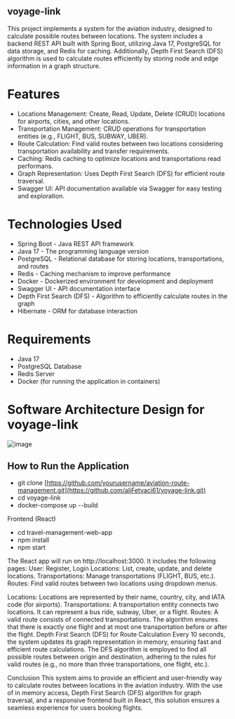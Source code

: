 ## voyage-link
  This project implements a system for the aviation industry, designed to calculate possible routes between locations. The system includes a backend REST API built with Spring Boot, utilizing Java 17, PostgreSQL for data storage, and Redis for caching. Additionally, Depth First Search (DFS) algorithm is used to calculate routes efficiently by storing node and edge information in a graph structure.

# Features
- Locations Management: Create, Read, Update, Delete (CRUD) locations for airports, cities, and other locations.
- Transportation Management: CRUD operations for transportation entities (e.g., FLIGHT, BUS, SUBWAY, UBER).
- Route Calculation: Find valid routes between two locations considering transportation availability and transfer requirements.
- Caching: Redis caching to optimize locations and transportations read performans.
- Graph Representation: Uses Depth First Search (DFS) for efficient route traversal.
- Swagger UI: API documentation available via Swagger for easy testing and exploration.

# Technologies Used
- Spring Boot - Java REST API framework
- Java 17 - The programming language version
- PostgreSQL - Relational database for storing locations, transportations, and routes
- Redis - Caching mechanism to improve performance
- Docker - Dockerized environment for development and deployment
- Swagger UI - API documentation interface
- Depth First Search (DFS) - Algorithm to efficiently calculate routes in the graph
- Hibernate - ORM for database interaction

# Requirements
- Java 17
- PostgreSQL Database
- Redis Server
- Docker (for running the application in containers)

# Software Architecture Design for voyage-link
![image](https://github.com/user-attachments/assets/3d91f3ec-4132-43d0-b5d5-881afe3dfb40)

## How to Run the Application
- git clone [https://github.com/yourusername/aviation-route-management.git](https://github.com/aliFetvaci61/voyage-link.git)
- cd voyage-link
- docker-compose up --build

Frontend (React)
- cd travel-management-web-app
- npm install
- npm start
  
The React app will run on http://localhost:3000. It includes the following pages:
User: Register, Login
Locations: List, create, update, and delete locations.
Transportations: Manage transportations (FLIGHT, BUS, etc.).
Routes: Find valid routes between two locations using dropdown menus.

Locations: Locations are represented by their name, country, city, and IATA code (for airports).
Transportations: A transportation entity connects two locations. It can represent a bus ride, subway, Uber, or a flight.
Routes: A valid route consists of connected transportations. The algorithm ensures that there is exactly one flight and at most one transportation before or after the flight.
Depth First Search (DFS) for Route Calculation
Every 10 seconds, the system updates its graph representation in memory, ensuring fast and efficient route calculations.
The DFS algorithm is employed to find all possible routes between origin and destination, adhering to the rules for valid routes (e.g., no more than three transportations, one flight, etc.).

Conclusion
This system aims to provide an efficient and user-friendly way to calculate routes between locations in the aviation industry. With the use of in memory access, Depth First Search (DFS) algorithm for graph traversal, and a responsive frontend built in React, this solution ensures a seamless experience for users booking flights.

